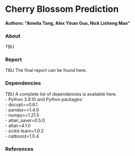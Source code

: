 # Cherry Blossom Prediction

#### Authors: “Amelia Tang, Alex Yinan Guo, Nick Lisheng Mao”

### About

TBU

### Report

TBU The final report can be found here.

### Dependencies

TBU A complete list of dependencies is available here. <br> - Python
3.9.10 and Python packages: <br> - docopt==0.6.1 <br> - pandas==1.4.0
<br> - numpy==1.21.5 <br> - altair\_saver=0.5.0 <br> - altair=4.1.0
<br> - scikit-learn=1.0.2 <br> - catboost=1.0.4

### References
